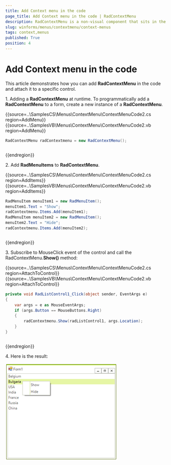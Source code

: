 ```yaml
---
title: Add Context menu in the code
page_title: Add Context menu in the code | RadContextMenu
description: RadContextMenu is a non-visual component that sits in the component tray located below the form design surface.
slug: winforms/menus/contextmenu/context-menus
tags: context,menus
published: True
position: 4
---
```



# Add Context menu in the code

This article demonstrates how you can add __RadContextMenu__ in the code and attach it to a specific control. 

1\.	Adding a __RadContextMenu__ at runtime. To programmatically add a __RadContextMenu__ to a form, create a new instance of a __RadContextMenu__.

{{source=..\SamplesCS\Menus\ContextMenu\ContextMenuCode2.cs region=AddMenu}} 
{{source=..\SamplesVB\Menus\ContextMenu\ContextMenuCode2.vb region=AddMenu}}
````C#
RadContextMenu radContextmenu = new RadContextMenu();

````
````VB.NET
```` 


{{endregion}} 

2\. Add  __RadMenuItems__ to __RadContextMenu__.


{{source=..\SamplesCS\Menus\ContextMenu\ContextMenuCode2.cs region=AddItems}} 
{{source=..\SamplesVB\Menus\ContextMenu\ContextMenuCode2.vb region=AddItems}}
````C#
RadMenuItem menuItem1 = new RadMenuItem();
menuItem1.Text = "Show";
radContextmenu.Items.Add(menuItem1);
RadMenuItem menuItem2 = new RadMenuItem();
menuItem2.Text = "Hide";
radContextmenu.Items.Add(menuItem2);

````
````VB.NET
```` 



{{endregion}} 

3\.	Subscribe to МouseClick event of the control and call the RadContextMenu.__Show()__ method:


{{source=..\SamplesCS\Menus\ContextMenu\ContextMenuCode2.cs region=AttachToControl}} 
{{source=..\SamplesVB\Menus\ContextMenu\ContextMenuCode2.vb region=AttachToControl}}
````C#
private void RadListControl1_Click(object sender, EventArgs e)
{
    var args = e as MouseEventArgs;
    if (args.Button == MouseButtons.Right)
    {
        radContextmenu.Show(radListControl1, args.Location);
    }
}

````
````VB.NET
```` 



{{endregion}} 

4\.	Here is the result:

![menus-context-menu-add-context-meni-in-code](images/menus-context-menu-add-context-meni-in-code001.png)



